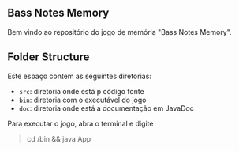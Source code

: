 ## Bass Notes Memory

Bem vindo ao repositório do jogo de memória "Bass Notes Memory".


## Folder Structure
Este espaço contem as seguintes diretorias:

- `src`: diretoria onde está p código fonte
- `bin`: diretoria com o executável do jogo
- `doc`: diretoria onde está a documentação em JavaDoc

Para executar o jogo, abra o terminal e digite
> cd /bin && java App

